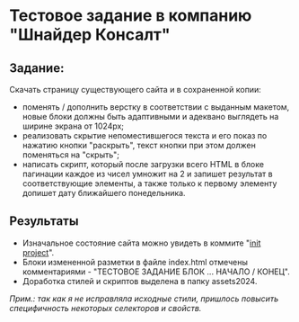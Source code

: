 # Тестовое задание в компанию "Шнайдер Консалт"

## Задание:
Скачать страницу существующего сайта и в сохраненной копии:
- поменять / дополнить верстку в соответствии с выданным макетом, новые блоки должны быть адаптивными и адеквано выглядеть на ширине экрана от 1024px;
- реализовать скрытие непоместившегося текста и его показ по нажатию кнопки "раскрыть", текст кнопки при этом должен поменяться на "скрыть";
- написать скрипт, который после загрузки всего HTML в блоке пагинации каждое из чисел умножит на 2 и запишет результат в соответствующие элементы, а также только к первому элементу допишет дату ближайшего понедельника.
  
## Результаты
- Изначальное состояние сайта можно увидеть в коммите "[init project](https://github.com/urchifox/test-to-schneider-consult/tree/c3b59a896fa38f7dfbdd007920e459dc291249b9)".
- Блоки измененной разметки в файле index.html отмечены комментариями - "ТЕСТОВОЕ ЗАДАНИЕ БЛОК ... НАЧАЛО / КОНЕЦ".
- Доработка стилей и скриптов выделена в папку assets2024.
  
_Прим.: так как я не исправляла исходные стили, пришлось повысить специфичность некоторых селекторов и свойств._
